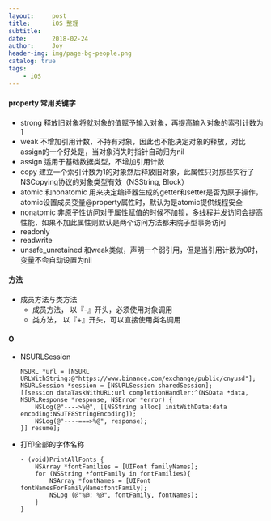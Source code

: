 ```yaml
---
layout:     post
title:      iOS 整理
subtitle:   
date:       2018-02-24
author:     Joy
header-img: img/page-bg-people.png
catalog: true
tags:
    - iOS
---
```


#### property 常用关键字
* strong 	释放旧对象将就对象的值赋予输入对象，再提高输入对象的索引计数为1
* weak 		不增加引用计数，不持有对象，因此也不能决定对象的释放，对比assign的一个好处是，当对象消失时指针自动归为nil
* assign 	适用于基础数据类型，不增加引用计数
* copy 		建立一个索引计数为1的对象然后释放旧对象，此属性只对那些实行了NSCopying协议的对象类型有效（NSString, Block）
* atomic 	和nonatomic 用来决定编译器生成的getter和setter是否为原子操作，atomic设置成员变量@property属性时，默认为是atomic提供线程安全
* nonatomic 非原子性访问对于属性赋值的时候不加锁，多线程并发访问会提高性能，如果不加此属性则默认是两个访问方法都未院子型事务访问
* readonly 	
* readwrite 
* unsafe_unretained 和weak类似，声明一个弱引用，但是当引用计数为0时，变量不会自动设置为nil

#### 方法
* 成员方法与类方法
	* 成员方法， 以『-』开头，必须使用对象调用
	* 类方法， 以『+』开头，可以直接使用类名调用
#### O
* NSURLSession
	```
	NSURL *url = [NSURL URLWithString:@"https://www.binance.com/exchange/public/cnyusd"];
    NSURLSession *session = [NSURLSession sharedSession];
    [[session dataTaskWithURL:url completionHandler:^(NSData *data, NSURLResponse *response, NSError *error) {
        NSLog(@"---->%@", [[NSString alloc] initWithData:data encoding:NSUTF8StringEncoding]);
        NSLog(@"----===>%@", response);
    }] resume];
	```

* 打印全部的字体名称
	```
	- (void)PrintAllFonts {
    	NSArray *fontFamilies = [UIFont familyNames];
    	for (NSString *fontFamily in fontFamilies){
        	NSArray *fontNames = [UIFont fontNamesForFamilyName:fontFamily];
        	NSLog (@"%@: %@", fontFamily, fontNames);
    	}
	}
	```